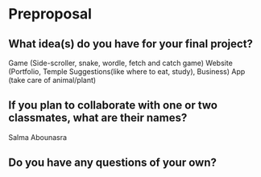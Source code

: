 # Preproposal

## What idea(s) do you have for your final project?
Game (Side-scroller, snake, wordle, fetch and catch game)
Website (Portfolio, Temple Suggestions(like where to eat, study), Business)
App (take care of animal/plant)

## If you plan to collaborate with one or two classmates, what are their names?
Salma Abounasra

## Do you have any questions of your own?
